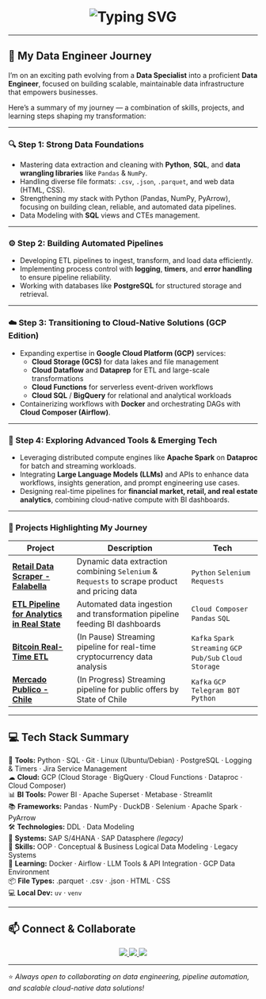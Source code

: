 <h1 align="center">
  <img src="https://readme-typing-svg.herokuapp.com?font=Fira+Code&weight=500&size=28&duration=3000&pause=1000&color=00F5D4&center=true&vCenter=true&width=650&lines=Hi+%F0%9F%91%8B+I'm+Andoni+Lagos;Data+Specialist+%E2%86%92+Data+Engineer;Data+Engineering+%7C+Web+Scraping+%7C+Automation" alt="Typing SVG" />
</h1>

---

## 🚀 My Data Engineer Journey

I’m on an exciting path evolving from a **Data Specialist** into a proficient **Data Engineer**, focused on building scalable, maintainable data infrastructure that empowers businesses.

Here’s a summary of my journey — a combination of skills, projects, and learning steps shaping my transformation:

---

### 🔍 Step 1: Strong Data Foundations  
- Mastering data extraction and cleaning with **Python**, **SQL**, and **data wrangling libraries** like `Pandas` & `NumPy`.  
- Handling diverse file formats: `.csv`, `.json`, `.parquet`, and web data (HTML, CSS).  
- Strengthening my stack with Python (Pandas, NumPy, PyArrow), focusing on building clean, reliable, and automated data pipelines.  
- Data Modeling with **SQL** views and CTEs management.  

---

### ⚙️ Step 2: Building Automated Pipelines  
- Developing ETL pipelines to ingest, transform, and load data efficiently.  
- Implementing process control with **logging**, **timers**, and **error handling** to ensure pipeline reliability.  
- Working with databases like **PostgreSQL** for structured storage and retrieval.  

---

### ☁️ Step 3: Transitioning to Cloud-Native Solutions (GCP Edition)  
- Expanding expertise in **Google Cloud Platform (GCP)** services:  
  - **Cloud Storage (GCS)** for data lakes and file management  
  - **Cloud Dataflow** and **Dataprep** for ETL and large-scale transformations  
  - **Cloud Functions** for serverless event-driven workflows  
  - **Cloud SQL** / **BigQuery** for relational and analytical workloads  
- Containerizing workflows with **Docker** and orchestrating DAGs with **Cloud Composer (Airflow)**.  

---

### 🔮 Step 4: Exploring Advanced Tools & Emerging Tech  
- Leveraging distributed compute engines like **Apache Spark** on **Dataproc** for batch and streaming workloads.  
- Integrating **Large Language Models (LLMs)** and APIs to enhance data workflows, insights generation, and prompt engineering use cases.  
- Designing real-time pipelines for **financial market, retail, and real estate analytics**, combining cloud-native compute with BI dashboards.  

---

### 📂 Projects Highlighting My Journey  

| Project | Description | Tech |
|---------|-------------|------|
| [**Retail Data Scraper - Falabella**](#) | Dynamic data extraction combining `Selenium` & `Requests` to scrape product and pricing data | `Python` `Selenium` `Requests` |
| [**ETL Pipeline for Analytics in Real State**](#) | Automated data ingestion and transformation pipeline feeding BI dashboards | `Cloud Composer` `Pandas` `SQL` |
| [**Bitcoin Real-Time ETL**](#) | (In Pause) Streaming pipeline for real-time cryptocurrency data analysis | `Kafka` `Spark Streaming` `GCP Pub/Sub` `Cloud Storage` |
| [**Mercado Publico - Chile**](#) | (In Progress) Streaming pipeline for public offers by State of Chile | `Kafka` `GCP` `Telegram BOT` `Python` |

---

## 💻 Tech Stack Summary  

🔧 **Tools:** Python · SQL · Git · Linux (Ubuntu/Debian) · PostgreSQL · Logging & Timers · Jira Service Management  
☁ **Cloud:** GCP (Cloud Storage · BigQuery · Cloud Functions · Dataproc · Cloud Composer)  
📊 **BI Tools:** Power BI · Apache Superset · Metabase · Streamlit  
📚 **Frameworks:** Pandas · NumPy · DuckDB · Selenium · Apache Spark · PyArrow  
🛠 **Technologies:** DDL · Data Modeling  
🏢 **Systems:** SAP S/4HANA · SAP Datasphere *(legacy)*  
🧠 **Skills:** OOP · Conceptual & Business Logical Data Modeling · Legacy Systems  
🌱 **Learning:** Docker · Airflow · LLM Tools & API Integration · GCP Data Environment  
📦 **File Types:** .parquet · .csv · .json · HTML · CSS  
💻 **Local Dev:** `uv` · `venv`  

---

## 📫 Connect & Collaborate

<p align="center">
  <a href="https://www.linkedin.com/in/andoni-lagos/" target="_blank">
    <img src="https://img.shields.io/badge/LinkedIn-0A66C2?style=for-the-badge&logo=linkedin&logoColor=white"/>
  </a>
  <a href="https://github.com/AndoniData" target="_blank">
    <img src="https://img.shields.io/badge/GitHub-181717?style=for-the-badge&logo=github&logoColor=white"/>
  </a>
  <a href="#" target="_blank">
    <img src="https://img.shields.io/badge/Portfolio-000000?style=for-the-badge&logo=About.me&logoColor=white"/>
  </a>
</p>

---

⭐ _Always open to collaborating on data engineering, pipeline automation, and scalable cloud-native data solutions!_

<!---
AndoniData/AndoniData is a ✨ special ✨ repository because its `README.md` (this file) appears on your GitHub profile.
You can click the Preview link to take a look at your changes.
--->

